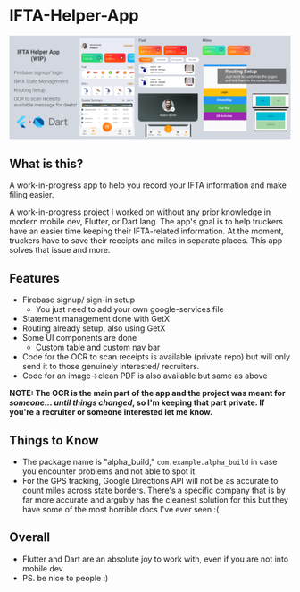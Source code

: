 # IFTA-Helper-App

![](appPreview.png)

## What is this? 
A work-in-progress app to help you record your IFTA information and make filing easier. 


A work-in-progress project I worked on without any prior knowledge in modern mobile dev, Flutter, or Dart lang. The app's goal is to help truckers have an easier time keeping their IFTA-related information. At the moment, truckers have to save their receipts and miles in separate places. This app solves that issue and more. 

## Features
- Firebase signup/ sign-in setup
    -  You just need to add your own google-services file
- Statement management done with GetX
- Routing already setup, also using GetX
- Some UI components are done 
    - Custom table and custom nav bar 
- Code for the OCR to scan receipts is available (private repo) but will only send it to those genuinely interested/ recruiters. 
- Code for an image->clean PDF is also available but same as above

**NOTE: The OCR is the main part of the app and the project was meant for *someone... until things changed*, so I'm keeping that part private. If you're a recruiter or someone interested let me know.**

## Things to Know
- The package name is "alpha_build," `com.example.alpha_build` in case you encounter problems and not able to spot it
- For the GPS tracking, Google Directions API will not be as accurate to count miles across state borders. There's a specific company that is by far more accurate and argubly has the cleanest solution for this but they have some of the most horrible docs I've ever seen :( 

## Overall
- Flutter and Dart are an absolute joy to work with, even if you are not into mobile dev. 
- PS. be nice to people :)